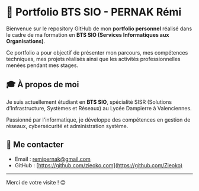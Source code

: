 # 💼 Portfolio BTS SIO - PERNAK Rémi

Bienvenue sur le repository GitHub de mon **portfolio personnel** réalisé dans le cadre de ma formation en **BTS SIO (Services Informatiques aux Organisations)**.

Ce portfolio a pour objectif de présenter mon parcours, mes compétences techniques, mes projets réalisés ainsi que les activités professionnelles menées pendant mes stages.

## 🎓 À propos de moi

Je suis actuellement étudiant en **BTS SIO**, spécialité SISR (Solutions d’Infrastructure, Systèmes et Réseaux) au Lycée Dampierre à Valenciennes.

Passionné par l'informatique, je développe des compétences en gestion de réseaux, cybersécurité et administration système.

## 📩 Me contacter

- Email : remipernak@gmail.com
- GitHub : [https://github.com/zieoko.com](https://github.com/Zieoko)

---

Merci de votre visite ! 😊
